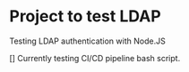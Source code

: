 # Project to test LDAP 
Testing LDAP authentication with Node.JS

[] Currently testing CI/CD pipeline bash script.
